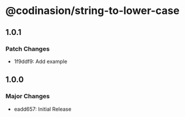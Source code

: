 # @codinasion/string-to-lower-case

## 1.0.1

### Patch Changes

- 1f9ddf9: Add example

## 1.0.0

### Major Changes

- eadd657: Initial Release
